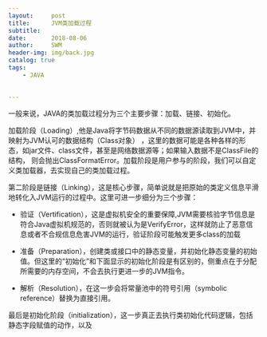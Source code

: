 ```yaml
---
layout:     post
title:      JVM类加载过程
subtitle:
date:       2018-08-06
author:     SWM
header-img: img/back.jpg
catalog: true
tags:
    - JAVA
    

---
```


    

一般来说，JAVA的类加载过程分为三个主要步骤：加载、链接、初始化。


加载阶段（Loading）,他是Java将字节码数据从不同的数据源读取到JVM中，并映射为JVM认可的数据结构（Class对象）
    ，这里的数据可能是各种各样的形态，如jar文件、class文件，甚至是网络数据源等；如果输入数据不是ClassFile的结构，
    则会抛出ClassFormatError。加载阶段是用户参与的阶段，我们可以自定义类加载器，去实现自己的类加载过程。


第二阶段是链接（Linking），这是核心步骤，简单说就是把原始的类定义信息平滑地转化入JVM运行的过程中。这里可进一步细分为三个步骤：

* 验证（Vertification），这是虚拟机安全的重要保障,JVM需要核验字节信息是符合Java虚拟机规范的，否则就被认为是VerifyError，这样就防止了恶意信息或者不合规信息危害JVM的运行，验证阶段可能触发更多class的加载

* 准备（Preparation），创建类或接口中的静态变量，并初始化静态变量的初始值。但这里的“初始化”和下面显示的初始化阶段是有区别的，侧重点在于分配所需要的内存空间，不会去执行更进一步的JVM指令。

* 解析（Resolution），在这一步会将常量池中的符号引用（symbolic reference）替换为直接引用。

最后是初始化阶段（initialization），这一步真正去执行类初始化代码逻辑，包括静态字段赋值的动作，以及



    